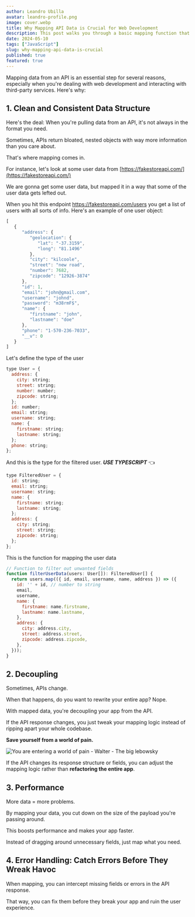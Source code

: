 ```yaml
---
author: Leandro Ubilla
avatar: leandro-profile.png
image: cover.webp
title: Why Mapping API Data is Crucial for Web Development
description: This post walks you through a basic mapping function that will streamline your data handling.
date: 2024-05-10
tags: ["JavaScript"]
slug: why-mapping-api-data-is-crucial
published: true
featured: true
---
```


Mapping data from an API is an essential step for several reasons, 
especially when you're dealing with web development and interacting 
with third-party services. Here's why:

## 1. Clean and Consistent Data Structure

Here's the deal: When you're pulling data from an API, it's not always in the format you need.

Sometimes, APIs return bloated, nested objects with way more information than you care about. 

That's where mapping comes in. 

For instance, let's look at some user data from [https://fakestoreapi.com/](https://fakestoreapi.com/)

We are gonna get some user data, but mapped it in a way that some of the user data gets lefted out.

When you hit this endpoint https://fakestoreapi.com/users you get a list of users with all sorts of info. 
Here's an example of one user object:

```js showLineNumbers
[
   {
      "address": {
         "geolocation": {
            "lat": "-37.3159",
            "long": "81.1496"
         },
         "city": "kilcoole",
         "street": "new road",
         "number": 7682,
         "zipcode": "12926-3874"
      },
      "id": 1,
      "email": "john@gmail.com",
      "username": "johnd",
      "password": "m38rmF$",
      "name": {
         "firstname": "john",
         "lastname": "doe"
      },
      "phone": "1-570-236-7033",
      "__v": 0
   }
]
```

Let's define the type of the user

```js showLineNumbers
type User = {
  address: {
    city: string;
    street: string;
    number: number;
    zipcode: string;
  };
  id: number;
  email: string;
  username: string;
  name: {
    firstname: string;
    lastname: string;
  };
  phone: string;
};
```

And this is the type for the filtered user. ***USE TYPESCRIPT*** 👈

```js showLineNumbers
type FilteredUser = {
  id: string;
  email: string;
  username: string;
  name: {
    firstname: string;
    lastname: string;
  };
  address: {
    city: string;
    street: string;
    zipcode: string;
  };
};
```

This is the function for mapping the user data

```js showLineNumbers
// Function to filter out unwanted fields
function filterUserData(users: User[]): FilteredUser[] {
  return users.map(({ id, email, username, name, address }) => ({
    id: '' + id, // number to string
    email,
    username,
    name: {
      firstname: name.firstname,
      lastname: name.lastname,
    },
    address: {
      city: address.city,
      street: address.street,
      zipcode: address.zipcode,
    },
  }));
}
```

## 2. Decoupling

Sometimes, APIs change.

When that happens, do you want to rewrite your entire app? Nope.

With mapped data, you're decoupling your app from the API. 

If the API response changes, you just tweak your mapping logic instead of ripping apart 
your whole codebase.

**Save yourself from a world of pain.**

![You are entering a world of pain - Walter - The big lebowsky](/blog/01-why-mapping-api-data-is-crucial/world-of-pain-walter-min.png)

If the API changes its response structure or fields, you can adjust the mapping 
logic rather than **refactoring the entire app**.

## 3. Performance

More data = more problems. 

By mapping your data, you cut down on the size of the payload you're passing around. 

This boosts performance and makes your app faster.

Instead of dragging around unnecessary fields, just map what you need.

## 4. Error Handling: Catch Errors Before They Wreak Havoc

When mapping, you can intercept missing fields or errors in the API response. 

That way, you can fix them before they break your app and ruin the user experience.